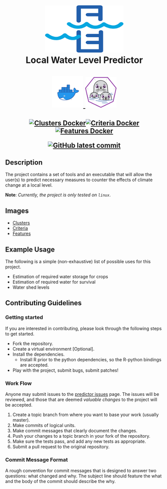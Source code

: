 <h1 align="center">
  <a href="https://github.com/barbacbd/predictor">
    <img src=".images/predictor.png" width="250" height="150" border-radius="50%" >
  </a>
  <br>Local Water Level Predictor</br>
  <br>
  <a href="https://www.docker.com/">
    <img src=".images/docker.png" width="100" border-radius="50%"/>
  </a>
  <a href="https://podman.io/">
    <img src=".images/podman.png" width="100" border-radius="50%"/> 
  </a>
</h1>

<h2 align="center">

[![Clusters Docker](https://github.com/barbacbd/predictor/actions/workflows/clusters-image.yml/badge.svg)](https://github.com/barbacbd/predictor/actions/workflows/clusters-image.yml)[![Criteria Docker](https://github.com/barbacbd/predictor/actions/workflows/criteria-image.yml/badge.svg)](https://github.com/barbacbd/predictor/actions/workflows/criteria-image.yml)[![Features Docker](https://github.com/barbacbd/predictor/actions/workflows/features-image.yml/badge.svg)](https://github.com/barbacbd/predictor/actions/workflows/features-image.yml)

[![GitHub latest commit](https://badgen.net/github/last-commit/barbacbd/predictor)](https://github.com/barbacbd/predictor/commit/)


## Description

The project contains a set of tools and an executable that will allow the user(s) to predict necessary measures to counter the effects of climate change at a local level. 

**Note**: _Currently, the project is only tested on `linux`_.

## Images

- [Clusters](https://github.com/barbacbd/predictor/blob/master/pods/clusters/README.md)
- [Criteria](https://github.com/barbacbd/predictor/blob/master/pods/criteria/README.md)
- [Features](https://github.com/barbacbd/predictor/blob/master/pods/features/README.md)

## Example Usage

The following is a simple (non-exhaustive) list of possible uses for this project.

- Estimation of required water storage for crops
- Estimation of required water for survival
- Water shed levels 

## Contributing Guidelines

### Getting started 

If you are interested in contributing, please look through the following steps to get started.

- Fork the repository.
- Create a virtual environment [Optional].
- Install the dependencies.
  - Install R prior to the python dependencies, so the R-python bindings are accepted.
- Play with the project, submit bugs, submit patches!

### Work Flow

Anyone may submit issues to the [predictor issues](https://github.com/barbacbd/predictor/issues) page. The issues will be reviewed, and those that are deemed _valuable changes_ to the project will be accepted. 

1. Create a topic branch from where you want to base your work (usually master).
2. Make commits of logical units.
3. Make commit messages that clearly document the changes.
4. Push your changes to a topic branch in your fork of the repository.
5. Make sure the tests pass, and add any new tests as appropriate.
6. Submit a pull request to the original repository.


### Commit Message Format

A rough convention for commit messages that is designed to answer two
questions: what changed and why. The subject line should feature the what and
the body of the commit should describe the why.
